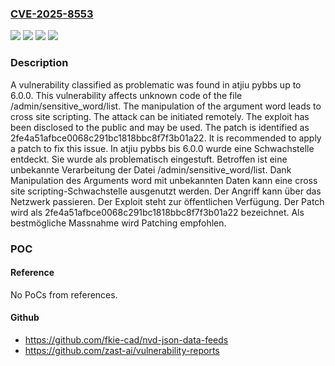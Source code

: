 ### [CVE-2025-8553](https://cve.mitre.org/cgi-bin/cvename.cgi?name=CVE-2025-8553)
![](https://img.shields.io/static/v1?label=Product&message=pybbs&color=blue)
![](https://img.shields.io/static/v1?label=Version&message=6.0%20&color=brightgreen)
![](https://img.shields.io/static/v1?label=Vulnerability&message=Code%20Injection&color=brightgreen)
![](https://img.shields.io/static/v1?label=Vulnerability&message=Cross%20Site%20Scripting&color=brightgreen)

### Description

A vulnerability classified as problematic was found in atjiu pybbs up to 6.0.0. This vulnerability affects unknown code of the file /admin/sensitive_word/list. The manipulation of the argument word leads to cross site scripting. The attack can be initiated remotely. The exploit has been disclosed to the public and may be used. The patch is identified as 2fe4a51afbce0068c291bc1818bbc8f7f3b01a22. It is recommended to apply a patch to fix this issue.
In atjiu pybbs bis 6.0.0 wurde eine Schwachstelle entdeckt. Sie wurde als problematisch eingestuft. Betroffen ist eine unbekannte Verarbeitung der Datei /admin/sensitive_word/list. Dank Manipulation des Arguments word mit unbekannten Daten kann eine cross site scripting-Schwachstelle ausgenutzt werden. Der Angriff kann über das Netzwerk passieren. Der Exploit steht zur öffentlichen Verfügung. Der Patch wird als 2fe4a51afbce0068c291bc1818bbc8f7f3b01a22 bezeichnet. Als bestmögliche Massnahme wird Patching empfohlen.

### POC

#### Reference
No PoCs from references.

#### Github
- https://github.com/fkie-cad/nvd-json-data-feeds
- https://github.com/zast-ai/vulnerability-reports

